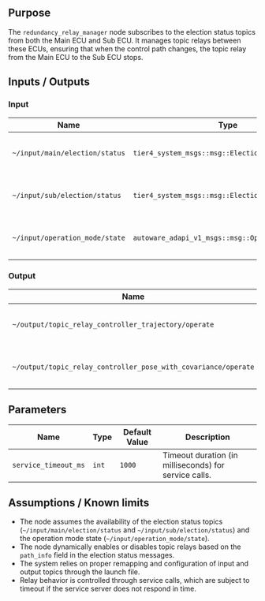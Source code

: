 ## Purpose

The `redundancy_relay_manager` node subscribes to the election status topics from both the Main ECU and Sub ECU. It manages topic relays between these ECUs, ensuring that when the control path changes, the topic relay from the Main ECU to the Sub ECU stops.

## Inputs / Outputs

### Input

| Name                                | Type                                      | Description                                     |
| ----------------------------------- | ----------------------------------------- | ----------------------------------------------- |
| `~/input/main/election/status`      | `tier4_system_msgs::msg::ElectionStatus`  | Election status topic from the Main ECU.        |
| `~/input/sub/election/status`       | `tier4_system_msgs::msg::ElectionStatus`  | Election status topic from the Sub ECU.         |
| `~/input/operation_mode/state`      | `autoware_adapi_v1_msgs::msg::OperationModeState` | Current operation mode of the system. |

### Output

| Name                                             | Type                                            | Description                                 |
| ------------------------------------------------ | ----------------------------------------------- | ------------------------------------------- |
| `~/output/topic_relay_controller_trajectory/operate` | `tier4_system_msgs::srv::ChangeTopicRelayControl` | Service to control trajectory topic relay.  |
| `~/output/topic_relay_controller_pose_with_covariance/operate` | `tier4_system_msgs::srv::ChangeTopicRelayControl` | Service to control pose topic relay.       |

## Parameters

| Name                  | Type   | Default Value                            | Description                                                                 |
| --------------------- | ------ | ---------------------------------------- | --------------------------------------------------------------------------- |
| `service_timeout_ms`  | `int`  | `1000`                                   | Timeout duration (in milliseconds) for service calls.                       |

## Assumptions / Known limits

- The node assumes the availability of the election status topics (`~/input/main/election/status` and `~/input/sub/election/status`) and the operation mode state (`~/input/operation_mode/state`).
- The node dynamically enables or disables topic relays based on the `path_info` field in the election status messages.
- The system relies on proper remapping and configuration of input and output topics through the launch file.
- Relay behavior is controlled through service calls, which are subject to timeout if the service server does not respond in time.
